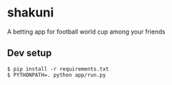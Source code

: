# shakuni

A betting app for football world cup among your friends

## Dev setup

```    
$ pip install -r requirements.txt
$ PYTHONPATH=. python app/run.py
```
